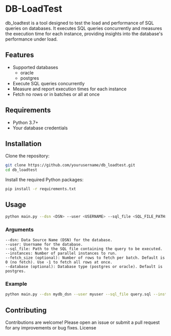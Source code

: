 # DB-LoadTest

db_loadtest is a tool designed to test the load and performance of SQL queries on databases. It executes SQL queries concurrently and measures the execution time for each instance, providing insights into the database's performance under load.

## Features

  - Supported databases
    - oracle
    - postgres 
  - Execute SQL queries concurrently 
  - Measure and report execution times for each instance
  - Fetch no rows or in batches or all at once

## Requirements

  - Python 3.7+
  - Your database credentials

## Installation

  Clone the repository:

  ```bash
git clone https://github.com/yourusername/db_loadtest.git
cd db_loadtest
  ```
  Install the required Python packages:
    
  ```bash
pip install -r requirements.txt
  ```

## Usage

  ```bash
python main.py --dsn <DSN> --user <USERNAME> --sql_file <SQL_FILE_PATH> --instances <NUM_INSTANCES> [--fetch_size <FETCH_SIZE>] [--database <DATABASE_TYPE>]
  ```

### Arguments

    --dsn: Data Source Name (DSN) for the database.
    --user: Username for the database.
    --sql_file: Path to the SQL file containing the query to be executed.
    --instances: Number of parallel instances to run.
    --fetch_size (optional): Number of rows to fetch per batch. Default is 0 (no fetch). Use -1 to fetch all rows at once.
    --database (optional): Database type (postgres or oracle). Default is postgres.

### Example
  ```bash
python main.py --dsn mydb_dsn --user myuser --sql_file query.sql --instances 5 --fetch_size 100 --database oracle
  ```

## Contributing

Contributions are welcome! Please open an issue or submit a pull request for any improvements or bug fixes.
License
